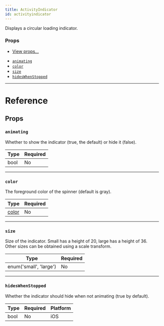 ```yaml
---
title: ActivityIndicator
id: activityindicator
---
```


Displays a circular loading indicator.

### Props

- [View props...](view.md#props)

* [`animating`](activityindicator.md#animating)
* [`color`](activityindicator.md#color)
* [`size`](activityindicator.md#size)
* [`hidesWhenStopped`](activityindicator.md#hideswhenstopped)

---

# Reference

## Props

### `animating`

Whether to show the indicator (true, the default) or hide it (false).

| Type | Required |
| ---- | -------- |
| bool | No       |

---

### `color`

The foreground color of the spinner (default is gray).

| Type               | Required |
| ------------------ | -------- |
| [color](colors.md) | No       |

---

### `size`

Size of the indicator. Small has a height of 20, large has a height of 36. Other sizes can be obtained using a scale transform.

| Type                   | Required |
| ---------------------- | -------- |
| enum('small', 'large') | No       |

---

### `hidesWhenStopped`

Whether the indicator should hide when not animating (true by default).

| Type | Required | Platform |
| ---- | -------- | -------- |
| bool | No       | iOS      |
